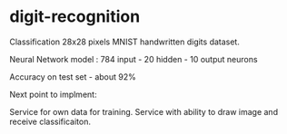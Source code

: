 # digit-recognition

Classification 28x28 pixels MNIST handwritten digits dataset.

Neural Network model : 784 input  - 20 hidden - 10 output neurons

Accuracy on test set - about 92%

Next point to implment:

Service for own data for training. 
Service with ability to draw image and receive classificaiton.
